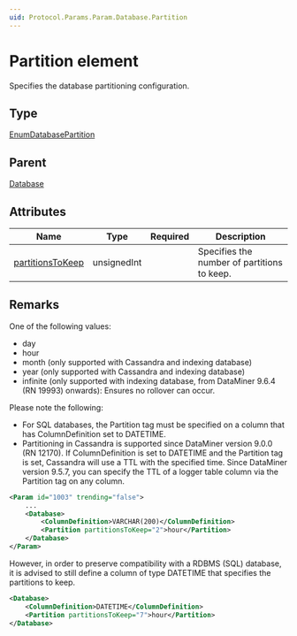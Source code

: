 ```yaml
---
uid: Protocol.Params.Param.Database.Partition
---
```


# Partition element

Specifies the database partitioning configuration.

## Type

[EnumDatabasePartition](xref:Protocol-EnumDatabasePartition)

## Parent

[Database](xref:Protocol.Params.Param.Database)

## Attributes

|Name|Type|Required|Description|
|--- |--- |--- |--- |
|[partitionsToKeep](xref:Protocol.Params.Param.Database.Partition-partitionsToKeep)|unsignedInt||Specifies the number of partitions to keep.|

## Remarks

One of the following values:

- day
- hour
- month (only supported with Cassandra and indexing database)
- year (only supported with Cassandra and indexing database)
- infinite (only supported with indexing database, from DataMiner 9.6.4 (RN 19993) onwards): Ensures no rollover can occur.

Please note the following:

- For SQL databases, the Partition tag must be specified on a column that has ColumnDefinition set to DATETIME.
- Partitioning in Cassandra is supported since DataMiner version 9.0.0 (RN 12170). If ColumnDefinition is set to DATETIME and the Partition tag is set, Cassandra will use a TTL with the specified time. Since DataMiner version 9.5.7, you can specify the TTL of a logger table column via the Partition tag on any column.

```xml
<Param id="1003" trending="false">
    ...
    <Database>
        <ColumnDefinition>VARCHAR(200)</ColumnDefinition>
        <Partition partitionsToKeep="2">hour</Partition>
    </Database>
</Param>
```

However, in order to preserve compatibility with a RDBMS (SQL) database, it is advised to still define a column of type DATETIME that specifies the partitions to keep.

```xml
<Database>
    <ColumnDefinition>DATETIME</ColumnDefinition>
    <Partition partitionsToKeep="7">hour</Partition>
</Database>
```
